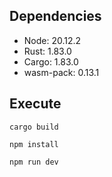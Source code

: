 ## Dependencies

- Node: 20.12.2
- Rust: 1.83.0
- Cargo: 1.83.0
- wasm-pack: 0.13.1

## Execute

`cargo build`

`npm install`

`npm run dev`
